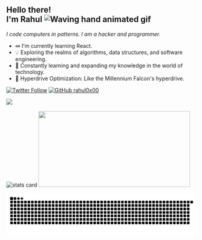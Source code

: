 <h2> Hello there!<br>
I'm Rahul <img src="https://media.giphy.com/media/mGcNjsfWAjY5AEZNw6/giphy.gif" alt="Waving hand animated gif" width="50"></h2>

*I code computers in patterns. I am a hacker and programmer.*
  - ∞ I'm currently learning React.
  - 💡 Exploring the realms of algorithms, data structures, and software engineering.
  - 🌱 Constantly learning and expanding my knowledge in the world of technology.
  - 🚀 Hyperdrive Optimization: Like the Millennium Falcon's hyperdrive. <!--, I'm passionate about optimizing algorithms for lightspeed performance.-->
  
[![Twitter Follow](https://img.shields.io/twitter/follow/0xdarksaber?style=social)](https://twitter.com/0xdarksaber)
[![GitHub rahul0x00](https://img.shields.io/github/followers/rahul0x00?label=follow%20github&style=flat)](https://github.com/rahul0x00)
<!--[![BuyMeACoffee rahul0x00](https://img.shields.io/badge/$-support-ff69b4.svg?style=flat)](https://www.buymeacoffee.com/rahul0x00)-->

[![](https://visitcount.itsvg.in/api?id=rahul0x00&label=Profile%20Views&pretty=true)](https://visitcount.itsvg.in)


<img alt= "stats card" height="200px" width="400" src="https://github-readme-streak-stats.herokuapp.com/?user=rahul0x00&theme=radical">

<img height="200px" width="400" src="https://github-readme-stats.vercel.app/api?username=rahul0x00&count_private=true&theme=radical&show_icons=true" />


![snake gif](https://github.com/rahul0x00/rahul0x00/blob/output/github-contribution-grid-snake.svg)
